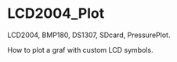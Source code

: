 # LCD2004_Plot
LCD2004, BMP180, DS1307, SDcard, PressurePlot.

How to plot a graf with custom LCD symbols.
